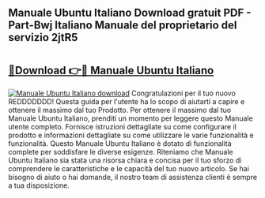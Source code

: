 ## Manuale Ubuntu Italiano Download gratuit PDF - Part-Bwj Italiano Manuale del proprietario del servizio 2jtR5

# <h2><a href="http://dfafwsr.blite.top/?on=Manuale+Ubuntu+Italiano">🔗Download 👉🔴 Manuale Ubuntu Italiano</a></h2>

[![Manuale Ubuntu Italiano download](https://i.imgur.com/lujVjoI.png)](http://dfafwsr.blite.top/?on=Manuale+Ubuntu+Italiano)
Congratulazioni per il tuo nuovo REDDDDDDD! Questa guida per l'utente ha lo scopo di aiutarti a capire e ottenere il massimo dal tuo Prodotto. Per ottenere il massimo dal tuo Manuale Ubuntu Italiano, prenditi un momento per leggere questo Manuale utente completo. Fornisce istruzioni dettagliate su come configurare il prodotto e informazioni dettagliate su come utilizzare le varie funzionalità e funzionalità. Questo Manuale Ubuntu Italiano è dotato di funzionalità complete per soddisfare le diverse esigenze. Riteniamo che Manuale Ubuntu Italiano sia stata una risorsa chiara e concisa per il tuo sforzo di comprendere le caratteristiche e le capacità del tuo nuovo articolo. Se hai bisogno di aiuto o hai domande, il nostro team di assistenza clienti è sempre a tua disposizione.

